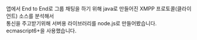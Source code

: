 앱에서 End to End로 그룹 채팅을 하기 위해 java로 만들어진 XMPP 프로토콜(클라이언트) 소스를 분석해서</br>
통신을 주고받기위해 서버용 라이브러리를 node.js로 만들어봤습니다.</br>
ecmascript6+을 사용했습니다.
